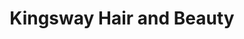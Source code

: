 ---
title: "Kingsway Hair and Beauty"
url: /dovercourt/kingsway-hair-and-beauty/
shop: hairdresser
---